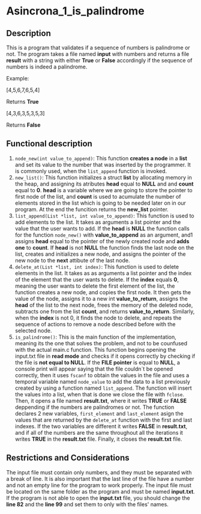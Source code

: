 # Asincrona_1_is_palindrome
## Description
This is a program that validates if a sequence of numbers is palindrome or not. The program takes a file named **input** with numbers and returns a file **result** with a string with either **True** or **False** accordingly if the sequence of numbers is indeed a palindrome.

Example:

[4,5,6,7,6,5,4] 

Returns **True**

[4,3,6,3,5,3,5,3] 

Returns **False**

## Functional description
1. `node_new(int value_to_append)`: This function **creates a node** in a **list** and set its value to the number that was inserted by the programmer. It is commonly used, when the `list_append` function is invoked.
2. `new_list()`: This function initializes a struct **list** by allocating memory in the heap, and assigning its atributes **head** equal to **NULL** and and **count** equal to **0**. **head** is a variable where we are going to store the pointer to first node of the list, and **count** is used to acumulate the number of elements stored in the list which is going to be needed later on in our program. At the end the funcition returns the **new_list** pointer.
3. `list_append(List *list, int value_to_append)`: This function is used to add elements to the list. It takes as arguments a list pointer and the value that the user wants to add. If the **head** is **NULL** the function calls for the function `node_new()` with **value_to_append** as an argument, and1 assigns **head** equal to the pointer of the newly created node and **adds one** to **count**. If **head** is not **NULL** the function finds the last node on the list, creates and initializes a new node, and assigns the pointer of the new node to the **next** attibute of the last node.
4. `delete_at(List *list, int index)`: This function is used to delete elements in the list. It takes as as arguments a list pointer and the index of the element that the user wants to delete. If the **index** equals **0**, meaning the user wants to delete the first element of the list, the function creates a new node, and copies the first node. It then gets the value of the node, assigns it to a new int **value_to_return**, assigns the **head** of the list to the next node, frees the memory of the deleted node, subtracts one from the list **count**, and returns **value_to_return**. Similarly, when the **index** is not 0, it finds the node to delete, and repeats the sequence of actions to remove a node described before with the selected node.
4. `is_palindrome()`: This is the main function of the implementation, meaning its the one that solves the problem, and not to be counfused with the actual main.c function. This function begins opening the input.txt file in **read mode** and checks if it opens correctly by checking if the file is **not equal to NULL**. If the **FILE pointer** is equal to **NULL**, a console print will appear saying that the file couldn´t be opened correctly, then it uses `fscanf` to obtain the values in the file and uses a temporal variable named `node_value` to add the data to a list previously created by using a function named `list_append`. The function will insert the values into a list, when that is done we close the file with `fclose`. Then, it opens a file named **result.txt**, where it writes **TRUE** or **FALSE** deppending if the numbers are palindromes or not. The function declares 2 new variables, `first_element` and `last_element` asign the values that are returned by the `delete_at` function with the first and last indexes. If the two variables are different it writes **FALSE** in **result.txt**, and if all of the numbers are the same throughout all the iterations it writes **TRUE** in the **result.txt** file. Finally, it closes the **result.txt** file.

## Restrictions and Considerations
The input file must contain only numbers, and they must be separated with a break of line. It is also important that the last line of the file have a number and not an empty line for the program to work properly. The input file must be located on the same folder as the program and must be named **input.txt**. If the program is not able to open the **input.txt** file, you should change the **line 82** and the **line 99** and set them to only with the files' names.


